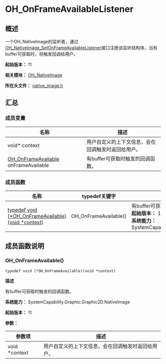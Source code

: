 # OH_OnFrameAvailableListener

## 概述

一个OH_NativeImage的监听者，通过[OH_NativeImage_SetOnFrameAvailableListener](capi-native-image-h.md#oh_nativeimage_setonframeavailablelistener)接口注册该监听结构体，当有buffer可获取时，将触发回调给用户。

**起始版本：** 11

**相关模块：** [OH_NativeImage](capi-oh-nativeimage.md)

**所在头文件：** [native_image.h](capi-native-image-h.md)

## 汇总

### 成员变量

| 名称                                                         | 描述                                               |
| ------------------------------------------------------------ | -------------------------------------------------- |
| void* context                                                | 用户自定义的上下文信息，会在回调触发时返回给用户。 |
| [OH_OnFrameAvailable](capi-native-image-h.md#oh_onframeavailable) onFrameAvailable | 有buffer可获取时触发的回调函数。                   |


### 成员函数

| 名称                                                         | typedef关键字         | 描述                                                         |
| ------------------------------------------------------------ | --------------------- | ------------------------------------------------------------ |
| [typedef void (\*OH_OnFrameAvailable)(void *context)](#oh_onframeavailable) | OH_OnFrameAvailable() | 有buffer可获取时触发的回调函数。<br>**起始版本：** 11<br>**系统能力：** SystemCapability.Graphic.Graphic2D.NativeImage |

## 成员函数说明

### OH_OnFrameAvailable()

```
typedef void (*OH_OnFrameAvailable)(void *context)
```

**描述**

有buffer可获取时触发的回调函数。

**系统能力：** SystemCapability.Graphic.Graphic2D.NativeImage

**起始版本：** 11

**参数：**

| 参数项        | 描述                                               |
| ------------- | -------------------------------------------------- |
| void *context | 用户自定义的上下文信息，会在回调触发时返回给用户。 |

